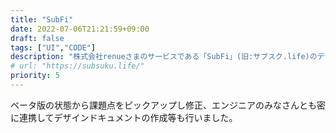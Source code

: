 ```yaml
---
title: "SubFi"
date: 2022-07-06T21:21:59+09:00
draft: false
tags: ["UI","CODE"]
description: "株式会社renueさまのサービスである「SubFi」(旧:サブスク.life)のデザイン全般を作成しました。コーディングも一部お手伝いしております。"
# url: "https://subsuku.life/"
priority: 5
---
```


ベータ版の状態から課題点をピックアップし修正、エンジニアのみなさんとも密に連携してデザインドキュメントの作成等も行いました。

